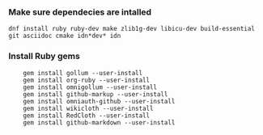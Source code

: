 ### Make sure dependecies are intalled

```
dnf install ruby ruby-dev make zlib1g-dev libicu-dev build-essential git asciidoc cmake idn*dev* idn
```

### Install Ruby gems

```
    gem install gollum --user-install
    gem install org-ruby --user-install
    gem install omnigollum --user-install
    gem install github-markup --user-install
    gem install omniauth-github --user-install
    gem install wikicloth --user-install
    gem install RedCloth --user-install
    gem install github-markdown --user-install
```

